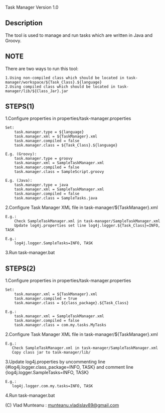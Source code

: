 Task Manager Version 1.0

Description
-----------
The tool is used to manage and run tasks which are written in Java and Groovy.

NOTE
-----------
There are two ways to run this tool:

    1.Using non-compiled class which should be located in task-manager/workspace/${Task_Class}.${language}
    2.Using compiled class which should be located in task-manager/lib/${Class_Jar}.jar

STEPS(1)
-----------
1.Configure properties in properties/task-manager.properties

    Set:
        task.manager.type = ${language}
        task.manager.xml = ${TaskManager}.xml
        task.manager.compiled = false
        task.manager.class = ${Task_Class}.${language}

    E.g. (Groovy):
        task.manager.type = groovy
        task.manager.xml = SampleTaskManager.xml
        task.manager.compiled = false
        task.manager.class = SampleScript.groovy

    E.g. (Java):
        task.manager.type = java
        task.manager.xml = SampleTaskManager.xml
        task.manager.compiled = false
        task.manager.class = SampleTasks.java

2.Configure Task Manager XML file in task-manager/${TaskManager}.xml

    E.g.:
        Check SampleTaskManager.xml in task-manager/SampleTaskManager.xml
        Update log4j.properties set line log4j.logger.${Task_Class}=INFO, TASK

    E.g.:
        log4j.logger.SampleTasks=INFO, TASK

3.Run task-manager.bat

STEPS(2)
-----------
1.Configure properties in properties/task-manager.properties

    Set:
        task.manager.xml = ${TaskManager}.xml
        task.manager.compiled = true
        task.manager.class = ${class_package}.${Task_Class}

    E.g.:
        task.manager.xml = SampleTaskManager.xml
        task.manager.compiled = false
        task.manager.class = com.my.tasks.MyTasks

2.Configure Task Manager XML file in task-manager/${TaskManager}.xml

    E.g.:
       Check SampleTaskManager.xml in task-manager/SampleTaskManager.xml
       Copy class jar to task-manager/lib/

3.Update log4j.properties by uncommenting line {#log4j.logger.class_package=INFO, TASK} and
comment line {log4j.logger.SampleTasks=INFO, TASK}

    E.g.:
       log4j.logger.com.my.tasks=INFO, TASK

4.Run task-manager.bat

(C) Vlad Munteanu : munteanu.vladislav89@gmail.com
